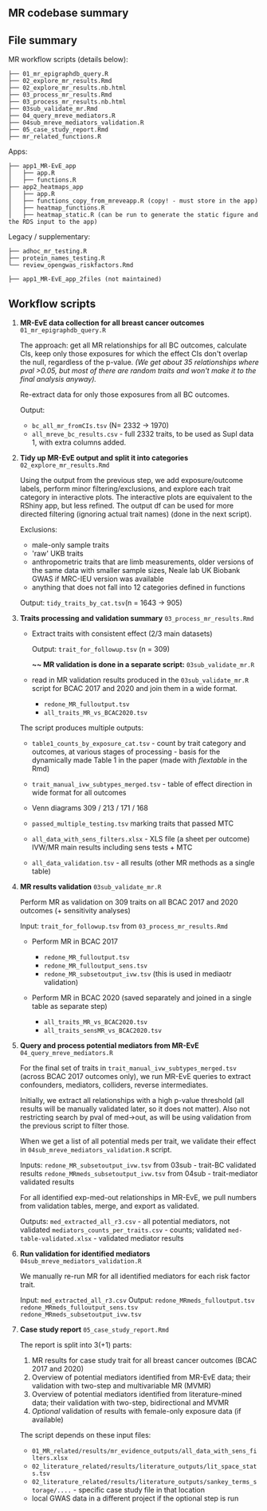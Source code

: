 ## MR codebase summary

## File summary

MR workflow scripts (details below):

```
├── 01_mr_epigraphdb_query.R
├── 02_explore_mr_results.Rmd
├── 02_explore_mr_results.nb.html
├── 03_process_mr_results.Rmd
├── 03_process_mr_results.nb.html
├── 03sub_validate_mr.Rmd
├── 04_query_mreve_mediators.R
├── 04sub_mreve_mediators_validation.R
├── 05_case_study_report.Rmd
├── mr_related_functions.R
```

Apps:

```
├── app1_MR-EvE_app
│   ├── app.R
│   ├── functions.R
├── app2_heatmaps_app
│   ├── app.R
│   ├── functions_copy_from_mreveapp.R (copy! - must store in the app)
│   ├── heatmap_functions.R
│   ├── heatmap_static.R (can be run to generate the static figure and the RDS input to the app)
```

Legacy / supplementary:

```
├── adhoc_mr_testing.R
├── protein_names_testing.R
└── review_opengwas_riskfactors.Rmd

├── app1_MR-EvE_app_2files (not maintained)

```

## Workflow scripts


1. **MR-EvE data collection for all breast cancer outcomes** `01_mr_epigraphdb_query.R` 

	The approach: get all MR relationships for all BC outcomes, calculate CIs, keep only those exposures for which the effect CIs don't overlap the null, regardless of the p-value. _(We get about 35 relationships where pval >0.05, but most of there are random traits and won't make it to the final analysis anyway)._
	
	Re-extract data for only those exposures from all BC outcomes.

	
	Output: 
		
	* `bc_all_mr_fromCIs.tsv` (N= 2332 -> 1970)
	* `all_mreve_bc_results.csv` - full 2332 traits, to be used as Supl data 1, with extra columns added.
	

2. **Tidy up MR-EvE output and split it into categories** `02_explore_mr_results.Rmd` 

	Using the output from the previous step, we add exposure/outcome labels, perform minor filtering/exclusions, and explore each trait category in interactive plots. The interactive plots are equivalent to the RShiny app, but less refined. The output df can be used for more directed filtering (ignoring actual trait names) (done in the next script).
	
	Exclusions:
	* male-only sample traits
	* 'raw' UKB traits
	* anthropometric traits that are limb measurements, older versions of the same data with smaller sample sizes, Neale lab UK Biobank GWAS if MRC-IEU version was available
	* anything that does not fall into 12 categories defined in functions
	
	Output: `tidy_traits_by_cat.tsv`(n = 1643 -> 905)
	

3. **Traits processing and validation summary**
 `03_process_mr_results.Rmd` 
	* Extract traits with consistent effect (2/3 main datasets)
	
		Output: `trait_for_followup.tsv` (n = 309)
		
		**~~ MR validation is done in a separate script:** `03sub_validate_mr.R`
	
	* read in MR validation results produced in the `03sub_validate_mr.R` script for BCAC 2017 and 2020 and join them in a wide format.
		- `redone_MR_fulloutput.tsv` 
		- `all_traits_MR_vs_BCAC2020.tsv`
	
	The script produces multiple outputs:
	
	
	* `table1_counts_by_exposure_cat.tsv` - count by trait category and outcomes, at various stages of processing - basis for the dynamically made Table 1 in the paper (made with _flextable_ in the Rmd)
	
	* `trait_manual_ivw_subtypes_merged.tsv` - table of effect direction in wide format for all outcomes

	* Venn diagrams 309 / 213 / 171 / 168
	* `passed_multiple_testing.tsv` marking traits that passed MTC
	* `all_data_with_sens_filters.xlsx` - XLS file (a sheet per outcome) IVW/MR main results including sens tests + MTC
	* `all_data_validation.tsv` - all results (other MR methods as a single table)

	
	 
4. **MR results validation** `03sub_validate_mr.R` 

	Perform MR as validation on 309 traits on all BCAC 2017 and 2020 outcomes (+ sensitivity analyses)
	
	Input: `trait_for_followup.tsv`  from `03_process_mr_results.Rmd` 
	
	* Perform MR in BCAC 2017
			
		- `redone_MR_fulloutput.tsv` 
		- `redone_MR_fulloutput_sens.tsv`
		- `redone_MR_subsetoutput_ivw.tsv` (this is used in mediaotr validation)
	 
	* Perform MR in BCAC 2020 (saved separately and joined in a single table as separate step)
		
		- `all_traits_MR_vs_BCAC2020.tsv`	
		- `all_traits_sensMR_vs_BCAC2020.tsv`	

5. **Query and process potential mediators from MR-EvE** `04_query_mreve_mediators.R`

	For the final set of traits in `trait_manual_ivw_subtypes_merged.tsv` (across BCAC 2017 outcomes only), we run MR-EvE queries to extract confounders, mediators, colliders, reverse intermediates. 
	
	Initially, we extract all relationships with a high p-value threshold (all results will be manually validated later, so it does not matter). Also not restricting search by pval of med->out, as will be using validation from the previous script to filter those.
	
	When we get a list of all potential meds per trait, we validate their effect in 
	`04sub_mreve_mediators_validation.R` script. 
	
	Inputs:
	`redone_MR_subsetoutput_ivw.tsv` from 03sub - trait-BC validated results
	`redone_MRmeds_subsetoutput_ivw.tsv` from 04sub - trait-mediator validated results
	
	For all identified exp-med-out relationships in MR-EvE, we pull numbers from validation tables, merge, and export as validated. 
	
	
	Outputs:
	`med_extracted_all_r3.csv` - all potential mediators, not validated
	`mediators_counts_per_traits.csv` - counts; validated
	`med-table-validated.xlsx` - validated mediator results 



6. **Run validation for identified mediators** `04sub_mreve_mediators_validation.R`

	We manually re-run MR for all identified mediators for each risk factor trait.
	
	Input: 
	`med_extracted_all_r3.csv`
	Output:
	`redone_MRmeds_fulloutput.tsv`
	`redone_MRmeds_fulloutput_sens.tsv`
	`redone_MRmeds_subsetoutput_ivw.tsv`



7. **Case study report** `05_case_study_report.Rmd` 


	The report is split into 3(+1) parts:
	
	1. MR results for case study trait for all breast cancer outcomes (BCAC 2017 and 2020)
	2. Overview of potential mediators identified from MR-EvE data; their validation with two-step and multivariable MR (MVMR)
	3. Overview of potential mediators identified from literature-mined data; their validation with two-step, bidirectional and MVMR
	4. _Optional_ validation of results with female-only exposure data (if available)

	The script depends on these input files:
	
	- `01_MR_related/results/mr_evidence_outputs/all_data_with_sens_filters.xlsx`
	- `02_literature_related/results/literature_outputs/lit_space_stats.tsv`
	- `02_literature_related/results/literature_outputs/sankey_terms_storage/....` - specific case study file in that location
	- local GWAS data in a different project if the optional step is run
